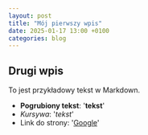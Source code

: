```yaml
---
layout: post
title: "Mój pierwszy wpis"
date: 2025-01-17 13:00 +0100
categories: blog
---
```


## Drugi wpis  

To jest przykładowy tekst w Markdown.

- **Pogrubiony tekst**: '**tekst**'
- *Kursywa*: '*tekst*'
- Link do strony: '[Google](https://google.com)'
  